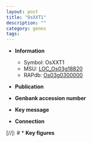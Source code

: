 ```yaml
---
layout: post
title: "OsXXT1"
description: ""
category: genes
tags: 
---
```


* **Information**  
    + Symbol: OsXXT1  
    + MSU: [LOC_Os03g18820](http://rice.uga.edu/cgi-bin/ORF_infopage.cgi?orf=LOC_Os03g18820)  
    + RAPdb: [Os03g0300000](http://rapdb.dna.affrc.go.jp/viewer/gbrowse_details/irgsp1?name=Os03g0300000)  

* **Publication**  

* **Genbank accession number**  

* **Key message**  

* **Connection**  

[//]: # * **Key figures**  


